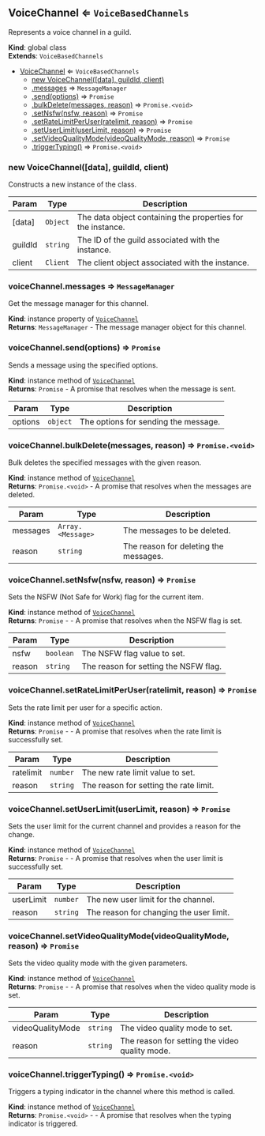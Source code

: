 <a name="VoiceChannel"></a>

## VoiceChannel ⇐ <code>VoiceBasedChannels</code>
Represents a voice channel in a guild.

**Kind**: global class  
**Extends**: <code>VoiceBasedChannels</code>  

* [VoiceChannel](#VoiceChannel) ⇐ <code>VoiceBasedChannels</code>
    * [new VoiceChannel([data], guildId, client)](#new_VoiceChannel_new)
    * [.messages](#VoiceChannel+messages) ⇒ <code>MessageManager</code>
    * [.send(options)](#VoiceChannel+send) ⇒ <code>Promise</code>
    * [.bulkDelete(messages, reason)](#VoiceChannel+bulkDelete) ⇒ <code>Promise.&lt;void&gt;</code>
    * [.setNsfw(nsfw, reason)](#VoiceChannel+setNsfw) ⇒ <code>Promise</code>
    * [.setRateLimitPerUser(ratelimit, reason)](#VoiceChannel+setRateLimitPerUser) ⇒ <code>Promise</code>
    * [.setUserLimit(userLimit, reason)](#VoiceChannel+setUserLimit) ⇒ <code>Promise</code>
    * [.setVideoQualityMode(videoQualityMode, reason)](#VoiceChannel+setVideoQualityMode) ⇒ <code>Promise</code>
    * [.triggerTyping()](#VoiceChannel+triggerTyping) ⇒ <code>Promise.&lt;void&gt;</code>

<a name="new_VoiceChannel_new"></a>

### new VoiceChannel([data], guildId, client)
Constructs a new instance of the class.


| Param | Type | Description |
| --- | --- | --- |
| [data] | <code>Object</code> | The data object containing the properties for the instance. |
| guildId | <code>string</code> | The ID of the guild associated with the instance. |
| client | <code>Client</code> | The client object associated with the instance. |

<a name="VoiceChannel+messages"></a>

### voiceChannel.messages ⇒ <code>MessageManager</code>
Get the message manager for this channel.

**Kind**: instance property of [<code>VoiceChannel</code>](#VoiceChannel)  
**Returns**: <code>MessageManager</code> - The message manager object for this channel.  
<a name="VoiceChannel+send"></a>

### voiceChannel.send(options) ⇒ <code>Promise</code>
Sends a message using the specified options.

**Kind**: instance method of [<code>VoiceChannel</code>](#VoiceChannel)  
**Returns**: <code>Promise</code> - A promise that resolves when the message is sent.  

| Param | Type | Description |
| --- | --- | --- |
| options | <code>object</code> | The options for sending the message. |

<a name="VoiceChannel+bulkDelete"></a>

### voiceChannel.bulkDelete(messages, reason) ⇒ <code>Promise.&lt;void&gt;</code>
Bulk deletes the specified messages with the given reason.

**Kind**: instance method of [<code>VoiceChannel</code>](#VoiceChannel)  
**Returns**: <code>Promise.&lt;void&gt;</code> - A promise that resolves when the messages are deleted.  

| Param | Type | Description |
| --- | --- | --- |
| messages | <code>Array.&lt;Message&gt;</code> | The messages to be deleted. |
| reason | <code>string</code> | The reason for deleting the messages. |

<a name="VoiceChannel+setNsfw"></a>

### voiceChannel.setNsfw(nsfw, reason) ⇒ <code>Promise</code>
Sets the NSFW (Not Safe for Work) flag for the current item.

**Kind**: instance method of [<code>VoiceChannel</code>](#VoiceChannel)  
**Returns**: <code>Promise</code> - - A promise that resolves when the NSFW flag is set.  

| Param | Type | Description |
| --- | --- | --- |
| nsfw | <code>boolean</code> | The NSFW flag value to set. |
| reason | <code>string</code> | The reason for setting the NSFW flag. |

<a name="VoiceChannel+setRateLimitPerUser"></a>

### voiceChannel.setRateLimitPerUser(ratelimit, reason) ⇒ <code>Promise</code>
Sets the rate limit per user for a specific action.

**Kind**: instance method of [<code>VoiceChannel</code>](#VoiceChannel)  
**Returns**: <code>Promise</code> - - A promise that resolves when the rate limit is successfully set.  

| Param | Type | Description |
| --- | --- | --- |
| ratelimit | <code>number</code> | The new rate limit value to set. |
| reason | <code>string</code> | The reason for setting the rate limit. |

<a name="VoiceChannel+setUserLimit"></a>

### voiceChannel.setUserLimit(userLimit, reason) ⇒ <code>Promise</code>
Sets the user limit for the current channel and provides a reason for the change.

**Kind**: instance method of [<code>VoiceChannel</code>](#VoiceChannel)  
**Returns**: <code>Promise</code> - - A promise that resolves when the user limit is successfully set.  

| Param | Type | Description |
| --- | --- | --- |
| userLimit | <code>number</code> | The new user limit for the channel. |
| reason | <code>string</code> | The reason for changing the user limit. |

<a name="VoiceChannel+setVideoQualityMode"></a>

### voiceChannel.setVideoQualityMode(videoQualityMode, reason) ⇒ <code>Promise</code>
Sets the video quality mode with the given parameters.

**Kind**: instance method of [<code>VoiceChannel</code>](#VoiceChannel)  
**Returns**: <code>Promise</code> - - A promise that resolves when the video quality mode is set.  

| Param | Type | Description |
| --- | --- | --- |
| videoQualityMode | <code>string</code> | The video quality mode to set. |
| reason | <code>string</code> | The reason for setting the video quality mode. |

<a name="VoiceChannel+triggerTyping"></a>

### voiceChannel.triggerTyping() ⇒ <code>Promise.&lt;void&gt;</code>
Triggers a typing indicator in the channel where this method is called.

**Kind**: instance method of [<code>VoiceChannel</code>](#VoiceChannel)  
**Returns**: <code>Promise.&lt;void&gt;</code> - - A promise that resolves when the typing indicator is triggered.  
